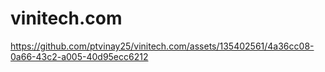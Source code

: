 # vinitech.com

https://github.com/ptvinay25/vinitech.com/assets/135402561/4a36cc08-0a66-43c2-a005-40d95ecc6212
